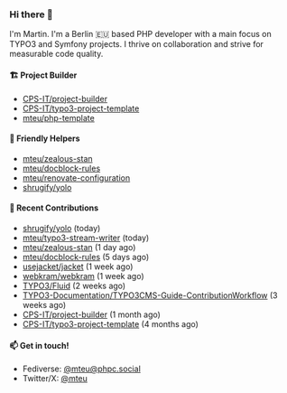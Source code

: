 ### Hi there 👋

I'm Martin. I'm a Berlin 🇪🇺 based PHP developer with a main focus on TYPO3 and Symfony projects. I thrive on
collaboration and strive for measurable code quality.

#### 🏗️ Project Builder

- [CPS-IT/project-builder](https://github.com/CPS-IT/project-builder)
- [CPS-IT/typo3-project-template](https://github.com/CPS-IT/typo3-project-template)
- [mteu/php-template](https://github.com/mteu/php-template)

#### 🚜 Friendly Helpers

- [mteu/zealous-stan](https://github.com/mteu/zealous-stan)
- [mteu/docblock-rules](https://github.com/mteu/docblock-rules)
- [mteu/renovate-configuration](https://github.com/mteu/renovate-configuration)
- [shrugify/yolo](https://github.com/shrugify/yolo)

#### 👷 Recent Contributions


- [shrugify/yolo](https://github.com/shrugify/yolo) (today)
- [mteu/typo3-stream-writer](https://github.com/mteu/typo3-stream-writer) (today)
- [mteu/zealous-stan](https://github.com/mteu/zealous-stan) (1 day ago)
- [mteu/docblock-rules](https://github.com/mteu/docblock-rules) (5 days ago)
- [usejacket/jacket](https://github.com/usejacket/jacket) (1 week ago)
- [webkram/webkram](https://github.com/webkram/webkram) (1 week ago)
- [TYPO3/Fluid](https://github.com/TYPO3/Fluid) (2 weeks ago)
- [TYPO3-Documentation/TYPO3CMS-Guide-ContributionWorkflow](https://github.com/TYPO3-Documentation/TYPO3CMS-Guide-ContributionWorkflow) (3 weeks ago)
- [CPS-IT/project-builder](https://github.com/CPS-IT/project-builder) (1 month ago)
- [CPS-IT/typo3-project-template](https://github.com/CPS-IT/typo3-project-template) (4 months ago)

#### 📫 Get in touch!

- Fediverse: [@mteu@phpc.social](https://phpc.social/@mteu)
- Twitter/X: [@mteu](https://x.com/mteu)
